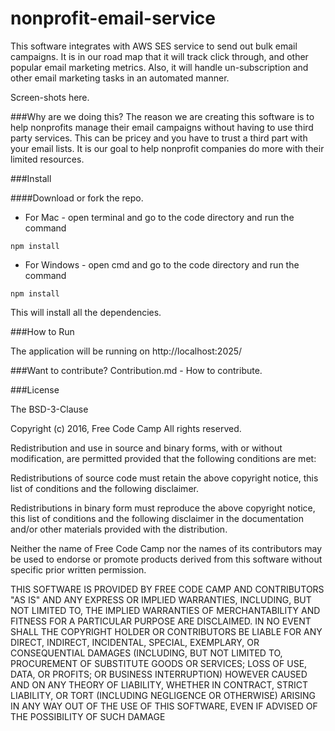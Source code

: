 # nonprofit-email-service

This software integrates with AWS SES service to send out bulk email campaigns. It is in our road map that it will track click through, and other popular email marketing metrics. Also, it will handle un-subscription and other email marketing tasks in an automated manner.

Screen-shots here.

###Why are we doing this?
The reason we are creating this software is to help nonprofits manage their email campaigns without having to use third party services. This can be pricey and you have to trust a third part with your email lists. It is our goal to help nonprofit companies do more with their limited resources.

###Install

####Download or fork the repo.
* For Mac - open terminal and go to the code directory and run the command 

```
npm install
```

* For Windows - open cmd and go to the code directory and run the command 
```
npm install
```

This will install all the dependencies.


###How to Run

The application will be running on http://localhost:2025/


###Want to contribute?
Contribution.md - How to contribute.

###License

The BSD-3-Clause

Copyright (c) 2016, Free Code Camp All rights reserved.

Redistribution and use in source and binary forms, with or without modification, are permitted provided that the following conditions are met:

Redistributions of source code must retain the above copyright notice, this list of conditions and the following disclaimer.

Redistributions in binary form must reproduce the above copyright notice, this list of conditions and the following disclaimer in the documentation and/or other materials provided with the distribution.

Neither the name of Free Code Camp nor the names of its contributors may be used to endorse or promote products derived from this software without specific prior written permission.

THIS SOFTWARE IS PROVIDED BY FREE CODE CAMP AND CONTRIBUTORS "AS IS" AND ANY EXPRESS OR IMPLIED WARRANTIES, INCLUDING, BUT NOT LIMITED TO, THE IMPLIED WARRANTIES OF MERCHANTABILITY AND FITNESS FOR A PARTICULAR PURPOSE ARE DISCLAIMED. IN NO EVENT SHALL THE COPYRIGHT HOLDER OR CONTRIBUTORS BE LIABLE FOR ANY DIRECT, INDIRECT, INCIDENTAL, SPECIAL, EXEMPLARY, OR CONSEQUENTIAL DAMAGES (INCLUDING, BUT NOT LIMITED TO, PROCUREMENT OF SUBSTITUTE GOODS OR SERVICES; LOSS OF USE, DATA, OR PROFITS; OR BUSINESS INTERRUPTION) HOWEVER CAUSED AND ON ANY THEORY OF LIABILITY, WHETHER IN CONTRACT, STRICT LIABILITY, OR TORT (INCLUDING NEGLIGENCE OR OTHERWISE) ARISING IN ANY WAY OUT OF THE USE OF THIS SOFTWARE, EVEN IF ADVISED OF THE POSSIBILITY OF SUCH DAMAGE



